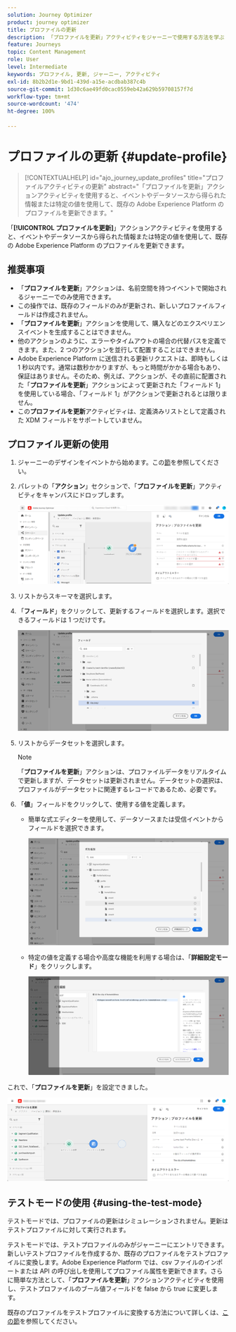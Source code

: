 ```yaml
---
solution: Journey Optimizer
product: journey optimizer
title: プロファイルの更新
description: 「プロファイルを更新」アクティビティをジャーニーで使用する方法を学ぶ
feature: Journeys
topic: Content Management
role: User
level: Intermediate
keywords: プロファイル, 更新, ジャーニー, アクティビティ
exl-id: 8b2b2d1e-9bd1-439d-a15e-acdbab387c4b
source-git-commit: 1d30c6ae49fd0cac0559eb42a629b59708157f7d
workflow-type: tm+mt
source-wordcount: '474'
ht-degree: 100%

---
```


# プロファイルの更新 {#update-profile}

>[!CONTEXTUALHELP]
>id="ajo_journey_update_profiles"
>title="プロファイルアクティビティの更新"
>abstract="「プロファイルを更新」アクションアクティビティを使用すると、イベントやデータソースから得られた情報または特定の値を使用して、既存の Adobe Experience Platform のプロファイルを更新できます。"

「**[!UICONTROL プロファイルを更新]**」アクションアクティビティを使用すると、イベントやデータソースから得られた情報または特定の値を使用して、既存の Adobe Experience Platform のプロファイルを更新できます。

## 推奨事項

* 「**プロファイルを更新**」アクションは、名前空間を持つイベントで開始されるジャーニーでのみ使用できます。
* この操作では、既存のフィールドのみが更新され、新しいプロファイルフィールドは作成されません。
* 「**プロファイルを更新**」アクションを使用して、購入などのエクスペリエンスイベントを生成することはできません。
* 他のアクションのように、エラーやタイムアウトの場合の代替パスを定義できます。また、2 つのアクションを並行して配置することはできません。
* Adobe Experience Platform に送信される更新リクエストは、即時もしくは 1 秒以内です。通常は数秒かかりますが、もっと時間がかかる場合もあり、保証はありません。そのため、例えば、アクションが、その直前に配置された「**プロファイルを更新**」アクションによって更新された「フィールド 1」を使用している場合、「フィールド 1」がアクションで更新されるとは限りません。
* この&#x200B;**プロファイルを更新**&#x200B;アクティビティは、定義済みリストとして定義された XDM フィールドをサポートしていません。

## プロファイル更新の使用

1. ジャーニーのデザインをイベントから始めます。この[節](../building-journeys/journey.md)を参照してください。

1. パレットの「**アクション**」セクションで、「**プロファイルを更新**」アクティビティをキャンバスにドロップします。

   ![](assets/profileupdate0.png)

1. リストからスキーマを選択します。

1. 「**フィールド**」をクリックして、更新するフィールドを選択します。選択できるフィールドは 1 つだけです。

   ![](assets/profileupdate2.png)

1. リストからデータセットを選択します。

   >[!NOTE]
   >
   >「**プロファイルを更新**」アクションは、プロファイルデータをリアルタイムで更新しますが、データセットは更新されません。データセットの選択は、プロファイルがデータセットに関連するレコードであるため、必要です。

1. 「**値**」フィールドをクリックして、使用する値を定義します。

   * 簡単な式エディターを使用して、データソースまたは受信イベントからフィールドを選択できます。

     ![](assets/profileupdate4.png)

   * 特定の値を定義する場合や高度な機能を利用する場合は、「**詳細設定モード**」をクリックします。

     ![](assets/profileupdate3.png)

これで、「**プロファイルを更新**」を設定できました。

![](assets/profileupdate1.png)


## テストモードの使用 {#using-the-test-mode}

テストモードでは、プロファイルの更新はシミュレーションされません。更新はテストプロファイルに対して実行されます。

テストモードでは、テストプロファイルのみがジャーニーにエントリできます。新しいテストプロファイルを作成するか、既存のプロファイルをテストプロファイルに変換します。Adobe Experience Platform では、csv ファイルのインポートまたは API の呼び出しを使用してプロファイル属性を更新できます。さらに簡単な方法として、「**プロファイルを更新**」アクションアクティビティを使用し、テストプロファイルのブール値フィールドを false から true に変更します。

既存のプロファイルをテストプロファイルに変換する方法について詳しくは、[この節](../segment/creating-test-profiles.md#create-test-profiles-csv)を参照してください。
